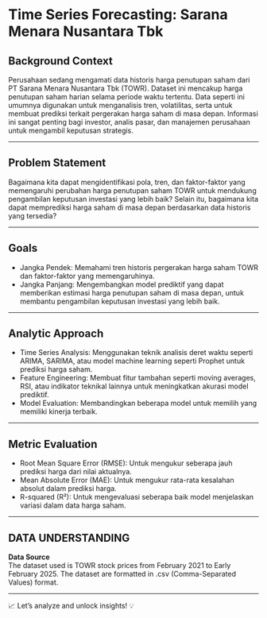 # Time Series Forecasting: Sarana Menara Nusantara Tbk

## Background Context

Perusahaan sedang mengamati data historis harga penutupan saham dari PT Sarana Menara Nusantara Tbk (TOWR). Dataset ini mencakup harga penutupan saham harian selama periode waktu tertentu. Data seperti ini umumnya digunakan untuk menganalisis tren, volatilitas, serta untuk membuat prediksi terkait pergerakan harga saham di masa depan. Informasi ini sangat penting bagi investor, analis pasar, dan manajemen perusahaan untuk mengambil keputusan strategis.

---

## Problem Statement

Bagaimana kita dapat mengidentifikasi pola, tren, dan faktor-faktor yang memengaruhi perubahan harga penutupan saham TOWR untuk mendukung pengambilan keputusan investasi yang lebih baik? Selain itu, bagaimana kita dapat memprediksi harga saham di masa depan berdasarkan data historis yang tersedia?

---

## Goals

   - Jangka Pendek: Memahami tren historis pergerakan harga saham TOWR dan faktor-faktor yang memengaruhinya.<br>
   - Jangka Panjang: Mengembangkan model prediktif yang dapat memberikan estimasi harga penutupan saham di masa depan, untuk membantu pengambilan keputusan investasi yang lebih baik.<br>

---

## Analytic Approach

   - Time Series Analysis: Menggunakan teknik analisis deret waktu seperti ARIMA, SARIMA, atau model machine learning seperti Prophet untuk prediksi harga saham.<br>
   - Feature Engineering: Membuat fitur tambahan seperti moving averages, RSI, atau indikator teknikal lainnya untuk meningkatkan akurasi model prediktif.<br>
   - Model Evaluation: Membandingkan beberapa model untuk memilih yang memiliki kinerja terbaik.<br>

---

## Metric Evaluation

   - Root Mean Square Error (RMSE): Untuk mengukur seberapa jauh prediksi harga dari nilai aktualnya.<br>
   - Mean Absolute Error (MAE): Untuk mengukur rata-rata kesalahan absolut dalam prediksi harga.<br>
   - R-squared (R²): Untuk mengevaluasi seberapa baik model menjelaskan variasi dalam data harga saham.<br>

---

## DATA UNDERSTANDING

**Data Source**  
The dataset used is TOWR stock prices from February 2021 to Early February 2025. The dataset are formatted in .csv (Comma-Separated Values) format.

---  

📈 Let’s analyze and unlock insights! 💡
